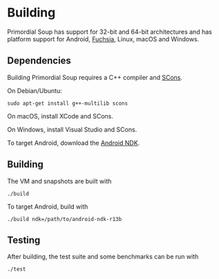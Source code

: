 # Building

Primordial Soup has support for 32-bit and 64-bit architectures and has platform support for Android, [Fuchsia](https://fuchsia.googlesource.com/docs/+/master/README.md), Linux, macOS and Windows.

## Dependencies

Building Primordial Soup requires a C++ compiler and [SCons](http://scons.org/).

On Debian/Ubuntu:

```
sudo apt-get install g++-multilib scons
```

On macOS, install XCode and SCons.

On Windows, install Visual Studio and SCons.

To target Android, download the [Android NDK](https://developer.android.com/ndk/downloads/index.html).

## Building

The VM and snapshots are built with

```
./build
```

To target Android, build with

```
./build ndk=/path/to/android-ndk-r13b
```

## Testing

After building, the test suite and some benchmarks can be run with

```
./test
```
